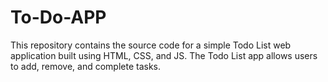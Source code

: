 # To-Do-APP
This repository contains the source code for a simple Todo List web application built using HTML, CSS, and JS. The Todo List app allows users to add, remove, and complete tasks.
